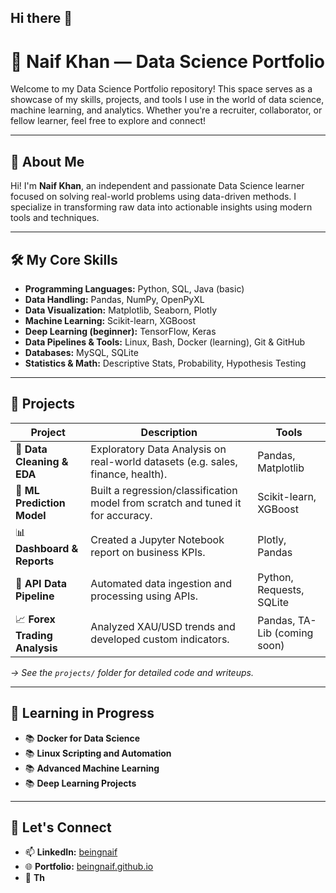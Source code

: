 ## Hi there 👋
# 🧠 Naif Khan — Data Science Portfolio

Welcome to my Data Science Portfolio repository! This space serves as a showcase of my skills, projects, and tools I use in the world of data science, machine learning, and analytics. Whether you're a recruiter, collaborator, or fellow learner, feel free to explore and connect!

---

## 🚀 About Me

Hi! I'm **Naif Khan**, an independent and passionate Data Science learner focused on solving real-world problems using data-driven methods. I specialize in transforming raw data into actionable insights using modern tools and techniques.

---

## 🛠️ My Core Skills

- **Programming Languages:** Python, SQL, Java (basic)
- **Data Handling:** Pandas, NumPy, OpenPyXL
- **Data Visualization:** Matplotlib, Seaborn, Plotly
- **Machine Learning:** Scikit-learn, XGBoost
- **Deep Learning (beginner):** TensorFlow, Keras
- **Data Pipelines & Tools:** Linux, Bash, Docker (learning), Git & GitHub
- **Databases:** MySQL, SQLite
- **Statistics & Math:** Descriptive Stats, Probability, Hypothesis Testing

---

## 📁 Projects

| Project | Description | Tools |
|--------|-------------|-------|
| 🧹 **Data Cleaning & EDA** | Exploratory Data Analysis on real-world datasets (e.g. sales, finance, health). | Pandas, Matplotlib |
| 🤖 **ML Prediction Model** | Built a regression/classification model from scratch and tuned it for accuracy. | Scikit-learn, XGBoost |
| 📊 **Dashboard & Reports** | Created a Jupyter Notebook report on business KPIs. | Plotly, Pandas |
| 🔗 **API Data Pipeline** | Automated data ingestion and processing using APIs. | Python, Requests, SQLite |
| 📈 **Forex Trading Analysis** | Analyzed XAU/USD trends and developed custom indicators. | Pandas, TA-Lib (coming soon) |

*→ See the `projects/` folder for detailed code and writeups.*

---

## 📌 Learning in Progress

- 📚 **Docker for Data Science**
- 📚 **Linux Scripting and Automation**
- 📚 **Advanced Machine Learning**
- 📚 **Deep Learning Projects**

---

## 🤝 Let's Connect

- 📫 **LinkedIn:** [beingnaif](https://www.linkedin.com/in/beingnaif)
- 🌐 **Portfolio:** [beingnaif.github.io](https://beingnaif.github.io)
- 📂 **Th**
